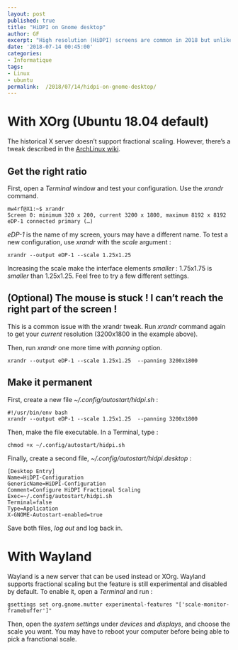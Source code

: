 ```yaml
---
layout: post
published: true
title: "HiDPI on Gnome desktop"
author: GF
excerpt: "High resolution (HiDPI) screens are common in 2018 but unlike OS X and Windows, Linux Gnome destop lacks support for interface (GUI) and text fractional scaling. With the Gnome default of 200% scaling, interface elements are too big. Without it, elements are too small. What we need is fractional scaling : 125%, 150% or 175%. Here’s how to enable fractional scaling on Gnome 3, with Xorg and Wayland, on Ubuntu 18.04 Bionic Beaver or other modern distros."
date: '2018-07-14 00:45:00'
categories:
- Informatique
tags:
- Linux
- ubuntu
permalink:  /2018/07/14/hidpi-on-gnome-desktop/
---
```


# With XOrg (Ubuntu 18.04 default)

The historical X server doesn’t support fractional scaling. However, there’s a tweak described in the [ArchLinux wiki](https://wiki.archlinux.org/index.php/HiDPI#Fractional_Scaling).

## Get the right ratio

First, open a *Terminal* window and test your configuration. Use the *xrandr* command.

```
mw4rf@X1:~$ xrandr
Screen 0: minimum 320 x 200, current 3200 x 1800, maximum 8192 x 8192
eDP-1 connected primary (…)
```

*eDP-1* is the name of my screen, yours may have a different name. To test a new configuration, use *xrandr* with the _scale_ argument :

    xrandr --output eDP-1 --scale 1.25x1.25
    
Increasing the scale make the interface elements _smaller_ : 1.75x1.75 is _smaller_ than 1.25x1.25. Feel free to try a few different settings.

## (Optional) The mouse is stuck ! I can’t reach the right part of the screen !

This is a common issue with the xrandr tweak. Run *xrandr* command again to get your *current* resolution (3200x1800 in the example above).

Then, run *xrandr* one more time with _panning_ option.

    xrandr --output eDP-1 --scale 1.25x1.25  --panning 3200x1800
    
## Make it permanent

First, create a new file *~/.config/autostart/hidpi.sh* :

```
#!/usr/bin/env bash
xrandr --output eDP-1 --scale 1.25x1.25  --panning 3200x1800
```

Then, make the file executable. In a Terminal, type :

    chmod +x ~/.config/autostart/hidpi.sh

Finally, create a second file, *~/.config/autostart/hidpi.desktop* :

```
[Desktop Entry]
Name=HiDPI-Configuration
GenericName=HiDPI-Configuration
Comment=Configure HiDPI Fractional Scaling
Exec=~/.config/autostart/hidpi.sh
Terminal=false
Type=Application
X-GNOME-Autostart-enabled=true
```

Save both files, *log out* and log back in. 

# With Wayland

Wayland is a new server that can be used instead or XOrg. Wayland supports fractional scaling but the feature is still experimental and disabled by default. To enable it, open a *Terminal* and run :

    gsettings set org.gnome.mutter experimental-features "['scale-monitor-framebuffer']"
    
Then, open the *system settings* under *devices* and *displays*, and choose the scale you want. You may have to reboot your computer before being able to pick a franctional scale.
    

